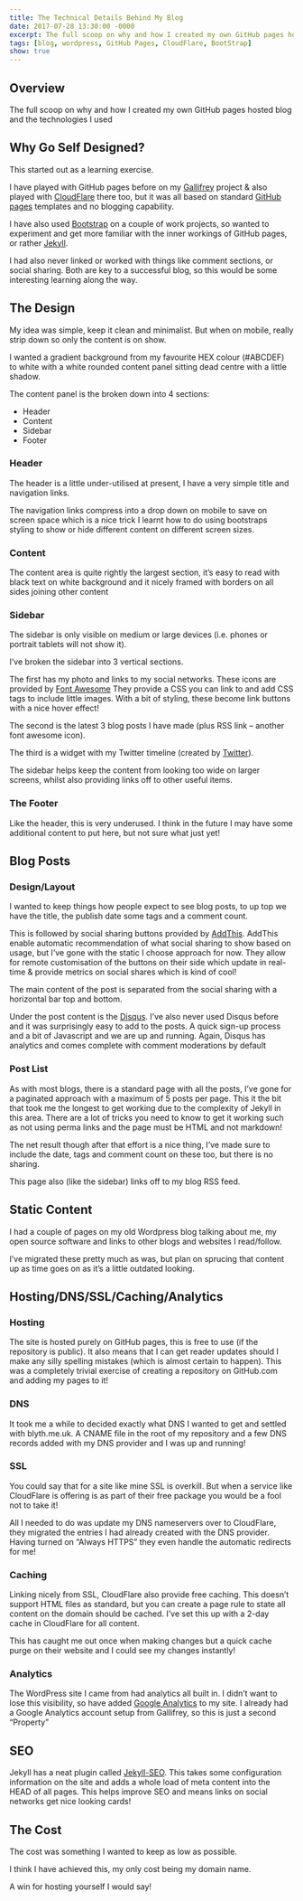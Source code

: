 ```yaml
---
title: The Technical Details Behind My Blog
date: 2017-07-28 13:30:00 -0000
excerpt: The full scoop on why and how I created my own GitHub pages hosted blog and the technologies I used
tags: [blog, wordpress, GitHub Pages, CloudFlare, BootStrap]
show: true
---
```

## Overview

The full scoop on why and how I created my own GitHub pages hosted blog and the technologies I used

## Why Go Self Designed?

This started out as a learning exercise. 

I have played with GitHub pages before on my [Gallifrey](https://gallifreyapp.co.uk) project & also played with [CloudFlare](https://www.cloudflare.com/) there too, but it was all based on standard [GitHub pages](https://pages.github.com) templates and no blogging capability.

I have also used [Bootstrap](http://getbootstrap.com/) on a couple of work projects, so wanted to experiment and get more familiar with the inner workings of GitHub pages, or rather [Jekyll](https://jekyllrb.com/).

I had also never linked or worked with things like comment sections, or social sharing.  Both are key to a successful blog, so this would be some interesting learning along the way.

## The Design

My idea was simple, keep it clean and minimalist.  But when on mobile, really strip down so only the content is on show.

I wanted a gradient background from my favourite HEX colour (#ABCDEF) to white with a white rounded content panel sitting dead centre with a little shadow.

The content panel is the broken down into 4 sections:
* Header
* Content
* Sidebar
* Footer

### Header

The header is a little under-utilised at present, I have a very simple title and navigation links.

The navigation links compress into a drop down on mobile to save on screen space which is a nice trick I learnt how to do using bootstraps styling to show or hide different content on different screen sizes.

### Content

The content area is quite rightly the largest section, it’s easy to read with black text on white background and it nicely framed with borders on all sides joining other content

### Sidebar

The sidebar is only visible on medium or large devices (i.e. phones or portrait tablets will not show it).

I’ve broken the sidebar into 3 vertical sections.  

The first has my photo and links to my social networks.  These icons are provided by [Font Awesome](http://fontawesome.io/icons/) They provide a CSS you can link to and add CSS tags to include little images.  With a bit of styling, these become link buttons with a nice hover effect!

The second is the latest 3 blog posts I have made (plus RSS link – another font awesome icon). 

The third is a widget with my Twitter timeline (created by [Twitter]( https://dev.twitter.com/web/embedded-timelines)).

The sidebar helps keep the content from looking too wide on larger screens, whilst also providing links off to other useful items.

### The Footer

Like the header, this is very underused.  I think in the future I may have some additional content to put here, but not sure what just yet!

## Blog Posts

### Design/Layout

I wanted to keep things how people expect to see blog posts, to up top we have the title, the publish date some tags and a comment count.

This is followed by social sharing buttons provided by [AddThis](https://www.addthis.com/).  AddThis enable automatic recommendation of what social sharing to show based on usage, but I’ve gone with the static I choose approach for now.  They allow for remote customisation of the buttons on their side which update in real-time & provide metrics on social shares which is kind of cool!

The main content of the post is separated from the social sharing with a horizontal bar top and bottom.

Under the post content is the [Disqus](https://disqus.com/). I’ve also never used Disqus before and it was surprisingly easy to add to the posts.  A quick sign-up process and a bit of Javascript and we are up and running.  Again, Disqus has analytics and comes complete with comment moderations by default

### Post List

As with most blogs, there is a standard page with all the posts, I’ve gone for a paginated approach with a maximum of 5 posts per page.  This it the bit that took me the longest to get working due to the complexity of Jekyll in this area.  There are a lot of tricks you need to know to get it working such as not using perma links and the page must be HTML and not markdown!

The net result though after that effort is a nice thing, I’ve made sure to include the date, tags and comment count on these too, but there is no sharing.

This page also (like the sidebar) links off to my blog RSS feed.

## Static Content

I had a couple of pages on my old Wordpress blog talking about me, my open source software and links to other blogs and websites I read/follow.

I’ve migrated these pretty much as was, but plan on sprucing that content up as time goes on as it’s a little outdated looking.

## Hosting/DNS/SSL/Caching/Analytics

### Hosting

The site is hosted purely on GitHub pages, this is free to use (if the repository is public).  It also means that I can get reader updates should I make any silly spelling mistakes (which is almost certain to happen).  This was a completely trivial exercise of creating a repository on GitHub.com and adding my pages to it!

### DNS

It took me a while to decided exactly what DNS I wanted to get and settled with blyth.me.uk.  A CNAME file in the root of my repository and a few DNS records added with my DNS provider and I was up and running!

### SSL

You could say that for a site like mine SSL is overkill.  But when a service like CloudFlare is offering is as part of their free package you would be a fool not to take it!

All I needed to do was update my DNS nameservers over to CloudFlare, they migrated the entries I had already created with the DNS provider.  Having turned on “Always HTTPS” they even handle the automatic redirects for me!

### Caching

Linking nicely from SSL, CloudFlare also provide free caching.  This doesn’t support HTML files as standard, but you can create a page rule to state all content on the domain should be cached.  I’ve set this up with a 2-day cache in CloudFlare for all content.

This has caught me out once when making changes but a quick cache purge on their website and I could see my changes instantly!

### Analytics

The WordPress site I came from had analytics all built in.  I didn’t want to lose this visibility, so have added [Google Analytics](https://analytics.google.com/analytics/web) to my site.  I already had a Google Analytics account setup from Gallifrey, so this is just a second “Property”

## SEO

Jekyll has a neat plugin called [Jekyll-SEO](https://github.com/jekyll/jekyll-seo-tag).  This takes some configuration information on the site and adds a whole load of meta content into the HEAD of all pages.  This helps improve SEO and means links on social networks get nice looking cards!

## The Cost

The cost was something I wanted to keep as low as possible.

I think I have achieved this, my only cost being my domain name.

A win for hosting yourself I would say!
